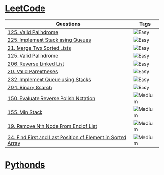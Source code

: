 # [LeetCode](https://leetcode.com/problemset/all/)

| Questions     | Tags |
| ------------- | ---- |
| [125. Valid Palindrome](https://github.com/noobExtendsBot/ds_algo/blob/master/leetcode/125_valid_palindrome.py)     |![Easy](https://img.shields.io/badge/-Easy-green) |
| [225. Implement Stack using Queues](https://github.com/noobExtendsBot/ds_algo/blob/master/leetcode/225_implement_stack_using_queues.py)     | ![Easy](https://img.shields.io/badge/-Easy-green) |
|[21. Merge Two Sorted Lists](https://github.com/noobExtendsBot/ds_algo/blob/master/leetcode/21_merge_two_sorted_lists.py)|![Easy](https://img.shields.io/badge/-Easy-green) |
|[125. Valid Palindrome](https://github.com/noobExtendsBot/ds_algo/blob/master/leetcode/125_valid_palindrome.py)| ![Easy](https://img.shields.io/badge/-Easy-green) |
|[206. Reverse Linked List](https://github.com/noobExtendsBot/ds_algo/blob/master/leetcode/206_reverse_linked_list.py)| ![Easy](https://img.shields.io/badge/-Easy-green) |
|[20. Valid Parentheses](https://github.com/noobExtendsBot/ds_algo/blob/master/leetcode/20_valid_parentheses.py)| ![Easy](https://img.shields.io/badge/-Easy-green) |
|[232. Implement Queue using Stacks](https://github.com/noobExtendsBot/ds_algo/blob/master/leetcode/232_implement_queue_using_stacks.py)| ![Easy](https://img.shields.io/badge/-Easy-green) |
|[704. Binary Search](https://github.com/noobExtendsBot/ds_algo/blob/master/leetcode/704_binary_search.py)| ![Easy](https://img.shields.io/badge/-Easy-green) |
|[150. Evaluate Reverse Polish Notation](https://github.com/noobExtendsBot/ds_algo/blob/master/leetcode/150_evaluate_reverse_polish_notation.py)| ![Medium](https://img.shields.io/badge/-Medium-orange) |
| [155. Min Stack](https://github.com/noobExtendsBot/ds_algo/blob/master/leetcode/155_min_stack.py) | ![Medium](https://img.shields.io/badge/-Medium-orange) |
| [19. Remove Nth Node From End of List](https://github.com/noobExtendsBot/ds_algo/blob/master/leetcode/19_remove_nth_node_from_end_of_list.py) | ![Medium](https://img.shields.io/badge/-Medium-orange) |
| [34. Find First and Last Position of Element in Sorted Array](hhttps://github.com/noobExtendsBot/ds_algo/blob/master/leetcode/34_find_first_and_last_position_of_element_n_sorted_array.py) | ![Medium](https://img.shields.io/badge/-Medium-orange) |



# [Pythonds](https://runestone.academy/ns/books/published/pythonds/index.html)